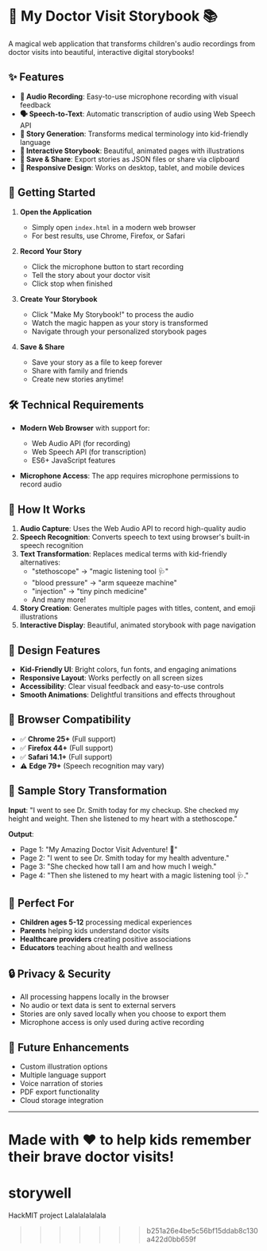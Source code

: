 # 🏥 My Doctor Visit Storybook 📚

A magical web application that transforms children's audio recordings from doctor visits into beautiful, interactive digital storybooks!

## ✨ Features

- **🎤 Audio Recording**: Easy-to-use microphone recording with visual feedback
- **🗣️ Speech-to-Text**: Automatic transcription of audio using Web Speech API
- **📖 Story Generation**: Transforms medical terminology into kid-friendly language
- **🎨 Interactive Storybook**: Beautiful, animated pages with illustrations
- **💾 Save & Share**: Export stories as JSON files or share via clipboard
- **📱 Responsive Design**: Works on desktop, tablet, and mobile devices

## 🚀 Getting Started

1. **Open the Application**
   - Simply open `index.html` in a modern web browser
   - For best results, use Chrome, Firefox, or Safari

2. **Record Your Story**
   - Click the microphone button to start recording
   - Tell the story about your doctor visit
   - Click stop when finished

3. **Create Your Storybook**
   - Click "Make My Storybook!" to process the audio
   - Watch the magic happen as your story is transformed
   - Navigate through your personalized storybook pages

4. **Save & Share**
   - Save your story as a file to keep forever
   - Share with family and friends
   - Create new stories anytime!

## 🛠️ Technical Requirements

- **Modern Web Browser** with support for:
  - Web Audio API (for recording)
  - Web Speech API (for transcription)
  - ES6+ JavaScript features

- **Microphone Access**: The app requires microphone permissions to record audio

## 🎯 How It Works

1. **Audio Capture**: Uses the Web Audio API to record high-quality audio
2. **Speech Recognition**: Converts speech to text using browser's built-in speech recognition
3. **Text Transformation**: Replaces medical terms with kid-friendly alternatives:
   - "stethoscope" → "magic listening tool 🩺"
   - "blood pressure" → "arm squeeze machine"
   - "injection" → "tiny pinch medicine"
   - And many more!
4. **Story Creation**: Generates multiple pages with titles, content, and emoji illustrations
5. **Interactive Display**: Beautiful, animated storybook with page navigation

## 🎨 Design Features

- **Kid-Friendly UI**: Bright colors, fun fonts, and engaging animations
- **Responsive Layout**: Works perfectly on all screen sizes
- **Accessibility**: Clear visual feedback and easy-to-use controls
- **Smooth Animations**: Delightful transitions and effects throughout

## 🔧 Browser Compatibility

- ✅ **Chrome 25+** (Full support)
- ✅ **Firefox 44+** (Full support)
- ✅ **Safari 14.1+** (Full support)
- ⚠️ **Edge 79+** (Speech recognition may vary)

## 📝 Sample Story Transformation

**Input**: "I went to see Dr. Smith today for my checkup. She checked my height and weight. Then she listened to my heart with a stethoscope."

**Output**: 
- Page 1: "My Amazing Doctor Visit Adventure! 🏥"
- Page 2: "I went to see Dr. Smith today for my health adventure."
- Page 3: "She checked how tall I am and how much I weigh."
- Page 4: "Then she listened to my heart with a magic listening tool 🩺."

## 🎉 Perfect For

- **Children ages 5-12** processing medical experiences
- **Parents** helping kids understand doctor visits
- **Healthcare providers** creating positive associations
- **Educators** teaching about health and wellness

## 🔒 Privacy & Security

- All processing happens locally in the browser
- No audio or text data is sent to external servers
- Stories are only saved locally when you choose to export them
- Microphone access is only used during active recording

## 🚀 Future Enhancements

- Custom illustration options
- Multiple language support
- Voice narration of stories
- PDF export functionality
- Cloud storage integration

---

Made with ❤️ to help kids remember their brave doctor visits!
=======
# storywell
HackMIT project
 Lalalalalalala
>>>>>>> b251a26e4be5c56bf15ddab8c130a422d0bb659f
